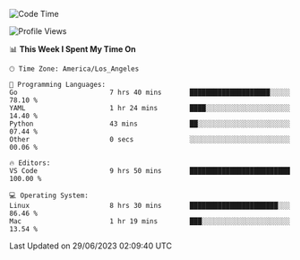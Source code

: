 <!--START_SECTION:waka-->
![Code Time](http://img.shields.io/badge/Code%20Time-455%20hrs%2049%20mins-blue)

![Profile Views](http://img.shields.io/badge/Profile%20Views-0-blue)

📊 **This Week I Spent My Time On** 

```text
🕑︎ Time Zone: America/Los_Angeles

💬 Programming Languages: 
Go                       7 hrs 40 mins       ████████████████████░░░░░   78.10 % 
YAML                     1 hr 24 mins        ████░░░░░░░░░░░░░░░░░░░░░   14.40 % 
Python                   43 mins             ██░░░░░░░░░░░░░░░░░░░░░░░   07.44 % 
Other                    0 secs              ░░░░░░░░░░░░░░░░░░░░░░░░░   00.06 % 

🔥 Editors: 
VS Code                  9 hrs 50 mins       █████████████████████████   100.00 % 

💻 Operating System: 
Linux                    8 hrs 30 mins       ██████████████████████░░░   86.46 % 
Mac                      1 hr 19 mins        ███░░░░░░░░░░░░░░░░░░░░░░   13.54 % 
```


 Last Updated on 29/06/2023 02:09:40 UTC
<!--END_SECTION:waka-->
